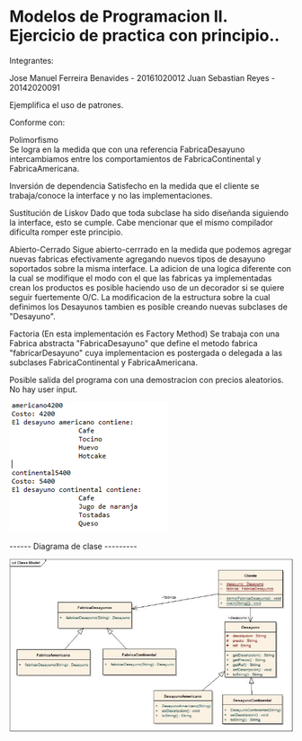 # Modelos de Programacion II. Ejercicio de practica con principio..

Integrantes: 

 Jose Manuel Ferreira Benavides - 20161020012
  Juan Sebastian Reyes - 20142020091

Ejemplifica el uso de patrones.

Conforme con:

Polimorfismo  
  Se logra en la medida que con una referencia FabricaDesayuno intercambiamos entre los comportamientos de FabricaContinental y             FabricaAmericana.

Inversión de dependencia
  Satisfecho en la medida que el cliente se trabaja/conoce la interface y no las implementaciones.
  
Sustitución de Liskov
  Dado que toda subclase ha sido diseñanda siguiendo la interface, esto se cumple. Cabe mencionar que el mismo compilador dificulta romper    este principio.

Abierto-Cerrado
  Sigue abierto-cerrrado en la medida que podemos agregar nuevas fabricas efectivamente agregando nuevos tipos de desayuno soportados sobre la misma interface. La adicion de una logica diferente con la cual se modifique el modo con el que las fabricas ya implementadas crean los productos es posible haciendo uso de un decorador si se quiere seguir fuertemente O/C. La modificacion de la estructura sobre la cual definimos los Desayunos tambien es posible creando nuevas subclases de "Desayuno".
  
Factoria (En esta implementación es Factory Method)
  Se trabaja con una Fabrica abstracta "FabricaDesayuno" que define el metodo fabrica "fabricarDesayuno" cuya implementacion es postergada o delegada a las subclases FabricaContinental y FabricaAmericana.


Posible salida del programa con una demostracion con precios aleatorios. No hay user input.

![jpgStatus](Output.jpg)

------ Diagrama de clase ---------

![jpgStatus](ClassDiagram.png)

